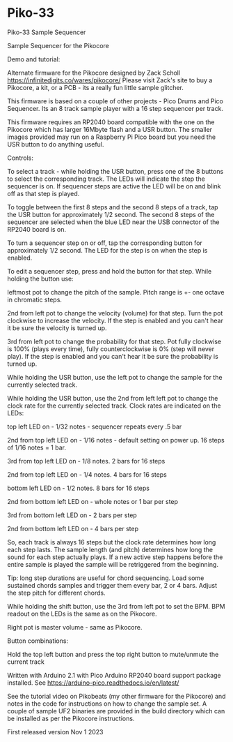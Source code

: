 # Piko-33
 Piko-33 Sample Sequencer
 
 Sample Sequencer for the Pikocore

Demo and tutorial:
 
Alternate firmware for the Pikocore designed by Zack Scholl https://infinitedigits.co/wares/pikocore/
Please visit Zack's site to buy a Pikocore, a kit, or a PCB - its a really fun little sample glitcher.

This firmware is based on a couple of other projects - Pico Drums and Pico Sequencer. Its an 8 track sample player with a 16 step sequencer per track.

This firmware requires an RP2040 board compatible with the one on the Pikocore which has larger 16Mbyte flash and a USR button. The smaller images provided may run on a Raspberry Pi Pico board but you need the USR button to do anything useful.

Controls:

To select a track - while holding the USR button, press one of the 8 buttons to select the corresponding track. The LEDs will indicate the step the sequencer is on. If sequencer steps are active the LED will be on and blink off as that step is played.

To toggle between the first 8 steps and the second 8 steps of a track, tap the USR button for approximately 1/2 second. The second 8 steps of the sequencer are selected when the blue LED near the USB connector of the RP2040 board is on.

To turn a sequencer step on or off, tap the corresponding button for approximately 1/2 second. The LED for the step is on when the step is enabled.

To edit a sequencer step, press and hold the button for that step. While holding the button use:


leftmost pot to change the pitch of the sample. Pitch range is +- one octave in chromatic steps.


2nd from left pot to change the velocity (volume) for that step. Turn the pot clockwise to increase the velocity. If the step is enabled and you can't hear it be sure the velocity is turned up.


3rd from left pot to change the probability for that step. Pot fully clockwise is 100% (plays every time), fully counterclockwise is 0% (step will never play). If the step is enabled and you can't hear it be sure the probability is turned up.


While holding the USR button, use the left pot to change the sample for the currently selected track.


While holding the USR button, use the 2nd from left left pot to change the clock rate for the currently selected track. Clock rates are indicated on the LEDs:

 top left LED on - 1/32 notes - sequencer repeats every .5 bar
 
 2nd from top left LED on - 1/16 notes - default setting on power up. 16 steps of 1/16 notes = 1 bar.
 
 3rd from top left LED on - 1/8 notes. 2 bars for 16 steps
 
 2nd from top left LED on - 1/4 notes. 4 bars for 16 steps
 
 bottom left LED on - 1/2 notes. 8 bars for 16 steps
 
 2nd from bottom left LED on - whole notes or 1 bar per step
 
 3rd from bottom left LED on - 2 bars per step
 
 2nd from bottom left LED on - 4 bars per step
 
So, each track is always 16 steps but the clock rate determines how long each step lasts. The sample length (and pitch) determines how long the sound for each step actually plays. If a new active step happens before the entire sample is played the sample will be retriggered from the beginning.

Tip: long step durations are useful for chord sequencing. Load some sustained chords samples and trigger them every bar, 2 or 4 bars. Adjust the step pitch for different chords.

While holding the shift button, use the 3rd from left pot to set the BPM. BPM readout on the LEDs is the same as on the Pikocore.

Right pot is master volume - same as Pikocore.

Button combinations:

Hold the top left button and press the top right button to mute/unmute the current track


Written with Arduino 2.1 with Pico Arduino RP2040 board support package installed. See https://arduino-pico.readthedocs.io/en/latest/

See the tutorial video on Pikobeats (my other firmware for the Pikocore) and notes in the code for instructions on how to change the sample set. A couple of sample UF2 binaries are provided in the build directory which can be installed as per the Pikocore instructions.

First released version Nov 1 2023



